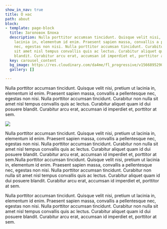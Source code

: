 ```yaml
---
show_in_nav: true
title: О нас
path: about
block:
- template: page-block
  title: Заголовок Блока
  description: Nulla porttitor accumsan tincidunt. Quisque velit nisi, pretium ut
    lacinia in, elementum id enim. Praesent sapien massa, convallis a pellentesque
    nec, egestas non nisi. Nulla porttitor accumsan tincidunt. Curabitur non nulla
    sit amet nisl tempus convallis quis ac lectus. Curabitur aliquet quam id dui posuere
    blandit. Curabitur arcu erat, accumsan id imperdiet et, porttitor at sem.
  key: carousel_content
  bg_image: https://res.cloudinary.com/da4me/fl_progressive/v1566895290/uploads/test2_pfaw0h.jpg
  gallery: []

---
```

Nulla porttitor accumsan tincidunt. Quisque velit nisi, pretium ut lacinia in, elementum id enim. Praesent sapien massa, convallis a pellentesque nec, egestas non nisi. Nulla porttitor accumsan tincidunt. Curabitur non nulla sit amet nisl tempus convallis quis ac lectus. Curabitur aliquet quam id dui posuere blandit. Curabitur arcu erat, accumsan id imperdiet et, porttitor at sem.

![](https://res.cloudinary.com/da4me/fl_progressive,q_auto:best/v1565724759/uploads/IMG_3511_pphllh.jpg)

Nulla porttitor accumsan tincidunt. Quisque velit nisi, pretium ut lacinia in, elementum id enim. Praesent sapien massa, convallis a pellentesque nec, egestas non nisi. Nulla porttitor accumsan tincidunt. Curabitur non nulla sit amet nisl tempus convallis quis ac lectus. Curabitur aliquet quam id dui posuere blandit. Curabitur arcu erat, accumsan id imperdiet et, porttitor at sem.Nulla porttitor accumsan tincidunt. Quisque velit nisi, pretium ut lacinia in, elementum id enim. Praesent sapien massa, convallis a pellentesque nec, egestas non nisi. Nulla porttitor accumsan tincidunt. Curabitur non nulla sit amet nisl tempus convallis quis ac lectus. Curabitur aliquet quam id dui posuere blandit. Curabitur arcu erat, accumsan id imperdiet et, porttitor at sem.

Nulla porttitor accumsan tincidunt. Quisque velit nisi, pretium ut lacinia in, elementum id enim. Praesent sapien massa, convallis a pellentesque nec, egestas non nisi. Nulla porttitor accumsan tincidunt. Curabitur non nulla sit amet nisl tempus convallis quis ac lectus. Curabitur aliquet quam id dui posuere blandit. Curabitur arcu erat, accumsan id imperdiet et, porttitor at sem.